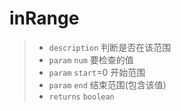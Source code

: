 # inRange

> - `description` 判断是否在该范围
> - `param` `num` 要检查的值
> - `param` `start`=0 开始范围
> - `param` `end` 结束范围(包含该值)
> - `returns` `boolean`
